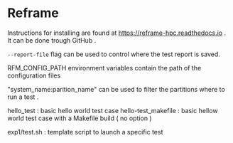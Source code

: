 # Reframe 

Instructions for installing are found at https://reframe-hpc.readthedocs.io . It can be done trough GitHub .

`--report-file` flag can be used to control where the test report is saved.

RFM_CONFIG_PATH environment variables contain the path of the configuration files

"system_name:parition_name" can be used to filter the partitions where to run a test .

hello_test : basic hello world test case
hello-test_makefile : basic hellow world test case with a Makefile build ( no option )

exp1/test.sh : template script to launch a specific test
